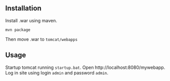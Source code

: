 ## Installation

Install .war using maven.
```
mvn package
```
Then move .war to `tomcat/webapps`


## Usage

Startup tomcat running `startup.bat`.
Open http://localhost:8080/mywebapp.
Log in site using login `admin` and password `admin`.